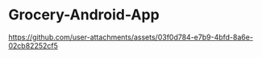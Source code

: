 # Grocery-Android-App

https://github.com/user-attachments/assets/03f0d784-e7b9-4bfd-8a6e-02cb82252cf5

